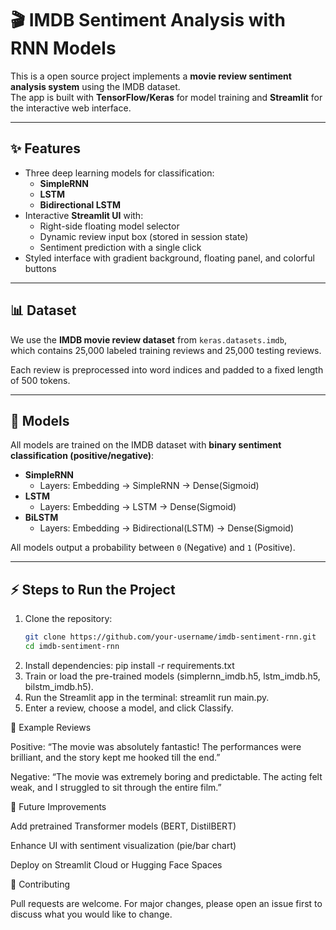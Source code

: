 # 🎬 IMDB Sentiment Analysis with RNN Models

This is a open source project implements a **movie review sentiment analysis system** using the IMDB dataset.  
The app is built with **TensorFlow/Keras** for model training and **Streamlit** for the interactive web interface.  

---

## ✨ Features
- Three deep learning models for classification:
  - **SimpleRNN**
  - **LSTM**
  - **Bidirectional LSTM**
- Interactive **Streamlit UI** with:
  - Right-side floating model selector
  - Dynamic review input box (stored in session state)
  - Sentiment prediction with a single click
- Styled interface with gradient background, floating panel, and colorful buttons  

---

## 📊 Dataset
We use the **IMDB movie review dataset** from `keras.datasets.imdb`,  
which contains 25,000 labeled training reviews and 25,000 testing reviews.  

Each review is preprocessed into word indices and padded to a fixed length of 500 tokens.  

---

## 🧠 Models
All models are trained on the IMDB dataset with **binary sentiment classification (positive/negative)**:

- **SimpleRNN**
  - Layers: Embedding → SimpleRNN → Dense(Sigmoid)
- **LSTM**
  - Layers: Embedding → LSTM → Dense(Sigmoid)
- **BiLSTM**
  - Layers: Embedding → Bidirectional(LSTM) → Dense(Sigmoid)

All models output a probability between `0` (Negative) and `1` (Positive).  

---

## ⚡ Steps to Run the Project
1. Clone the repository:
   ```bash
   git clone https://github.com/your-username/imdb-sentiment-rnn.git
   cd imdb-sentiment-rnn
2. Install dependencies:
      pip install -r requirements.txt
3. Train or load the pre-trained models (simplernn_imdb.h5, lstm_imdb.h5, bilstm_imdb.h5).
4. Run the Streamlit app in the terminal: streamlit run main.py.
5. Enter a review, choose a model, and click Classify.

🎨 Example Reviews

Positive:
“The movie was absolutely fantastic! The performances were brilliant, and the story kept me hooked till the end.”

Negative:
“The movie was extremely boring and predictable. The acting felt weak, and I struggled to sit through the entire film.”


📌 Future Improvements

Add pretrained Transformer models (BERT, DistilBERT)

Enhance UI with sentiment visualization (pie/bar chart)

Deploy on Streamlit Cloud or Hugging Face Spaces

🤝 Contributing

Pull requests are welcome. For major changes, please open an issue first to discuss what you would like to change.